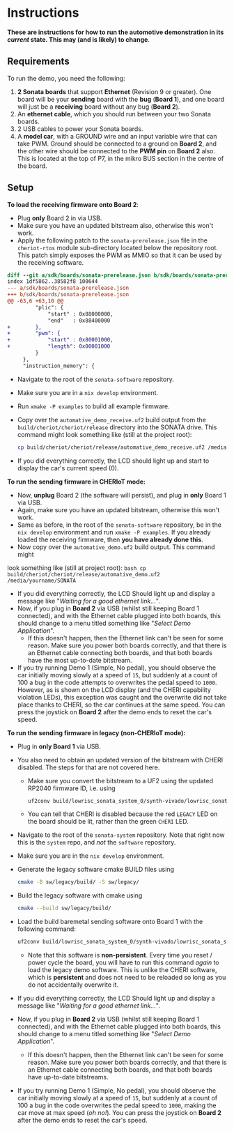 # Instructions
**These are instructions for how to run the automotive demonstration in its 
*current* state. This may (and is likely) to change**.

## Requirements
To run the demo, you need the following:

1. **2 Sonata boards** that support **Ethernet** (Revision 9 or greater). One
board will be your **sending** board with the **bug** (**Board 1**), and one
board will just be a **receiving** board without any bug (**Board 2**).
2. An **ethernet cable**, which you should run between your two Sonata boards.
3. 2 USB cables to power your Sonata boards.
4. A **model car**, with a GROUND wire and an input variable wire that can take
PWM. Ground should be connected to a ground on **Board 2**, and the other wire
should be connected to the **PWM pin** on **Board 2** also. This is located at
the top of P7, in the mikro BUS section in the centre of the board.

## Setup

**To load the receiving firmware onto Board 2**:
 - Plug **only** Board 2 in via USB.
 - Make sure you have an updated bitstream also, otherwise this won't work.
 - Apply the following patch to the `sonata-prerelease.json` file in the 
 `cheriot-rtos` module sub-directory located below the repository root. This
 patch simply exposes the PWM as MMIO so that it can be used by the receiving
 software.
```diff
diff --git a/sdk/boards/sonata-prerelease.json b/sdk/boards/sonata-prerelease.json
index 1df5862..38582f8 100644
--- a/sdk/boards/sonata-prerelease.json
+++ b/sdk/boards/sonata-prerelease.json
@@ -63,6 +63,10 @@
         "plic": {
             "start" : 0x88000000,
             "end"   : 0x88400000
+        },
+        "pwm": {
+            "start" : 0x80001000,
+            "length": 0x00001000
         }
     },
     "instruction_memory": {
```
 - Navigate to the root of the `sonata-software` repository.
 - Make sure you are in a `nix develop` environment.
 - Run `xmake -P examples` to build all example firmware.
 - Copy over the `automative_demo_receive.uf2` build output from the 
 `build/cheriot/cheriot/release` directory into the SONATA drive. This command
 might look something like (still at the project root):
 
    ```bash
    cp build/cheriot/cheriot/release/automative_demo_receive.uf2 /media/yourname/SONATA
    ```
 - If you did everything correctly, the LCD should light up and start to
 display the car's current speed (0).

**To run the sending firmware in CHERIoT mode:**
 - Now, **unplug** Board 2 (the software will persist), and plug in **only** 
 Board 1 via USB.
 - Again, make sure you have an updated bitstream, otherwise this won't work.
 - Same as before, in the root of the `sonata-software` repository, be in the
 `nix develop` environment and run `xmake -P examples`. If you already loaded
 the receiving firmware, then **you have already done this**.
 - Now copy over the `automative_demo.uf2` build output. This command might

 look something like (still at project root):
    ```bash
    cp build/cheriot/cheriot/release/automative_demo.uf2 /media/yourname/SONATA
    ```
 - If you did everything correctly, the LCD Should light up and display a 
 message like "*Waiting for a good ethernet link...*".
 - Now, if you plug in **Board 2** via USB (whilst still keeping Board 1 
 connected), and with the Ethernet cable plugged into both boards, this
 should change to a menu titled something like "*Select Demo Application*".
   - If this doesn't happen, then the Ethernet link can't be seen for some 
   reason. Make sure you power both boards correctly, and that there is
   an Ethernet cable connecting both boards, and that both boards have the
   most up-to-date bitstream.
 - If you try running Demo 1 (Simple, No pedal), you should observe the car
 initially moving slowly at a speed of `15`, but suddenly at a count of 100
 a bug in the code attempts to overwrites the pedal speed to `1000`. 
 However, as is shown on the LCD display (and the CHERI capability violation 
 LEDs), this exception was caught and the overwrite did not take place
 thanks to CHERI, so the car continues at the same speed. You can press the 
 joystick on **Board 2** after the demo ends to reset the car's speed.

**To run the sending firmware in legacy (non-CHERIoT mode):**
 - Plug in **only Board 1** via USB.
 - You also need to obtain an updated version of the bitstream with CHERI
 disabled. The steps for that are not covered here.
   - Make sure you convert the bitstream to a UF2 using the updated RP2040
   firmware ID, i.e. using

     ```bash
     uf2conv build/lowrisc_sonata_system_0/synth-vivado/lowrisc_sonata_system_0.bit -f 0x4240BDE -c
     ```
   - You can tell that CHERI is disabled because the red `LEGACY` LED on
   the board should be lit, rather than the green `CHERI` LED.
 - Navigate to the root of the `sonata-system` repository. Note that right
 now this is the `system` repo, and *not* the `software` repository.
 - Make sure you are in the `nix develop` environment.
 - Generate the legacy software cmake BUILD files using 
 
    ```bash
    cmake -B sw/legacy/build/ -S sw/legacy/
    ```
 - Build the legacy software with cmake using

    ```bash
    cmake --build sw/legacy/build/
    ```
  - Load the build baremetal sending software onto Board 1 with the following command:

    ```bash
    uf2conv build/lowrisc_sonata_system_0/synth-vivado/lowrisc_sonata_system_0.bit -f 0x4240BDE -c
    ```
    - Note that this software is **non-persistent**. Every time you reset / power cycle the board,
    you will have to run this command *again* to load the legacy demo software. This is unlike the
    CHERI software, which is **persistent** and does not need to be reloaded so long as you do
    not accidentally overwrite it.
 - If you did everything correctly, the LCD Should light up and display a 
 message like "*Waiting for a good ethernet link...*".
 - Now, if you plug in **Board 2** via USB (whilst still keeping Board 1 
 connected), and with the Ethernet cable plugged into both boards, this
 should change to a menu titled something like "*Select Demo Application*".
   - If this doesn't happen, then the Ethernet link can't be seen for some 
   reason. Make sure you power both boards correctly, and that there is
   an Ethernet cable connecting both boards, and that both boards have
   up-to-date bitstreams.
 - If you try running Demo 1 (Simple, No pedal), you should observe the car
 initially moving slowly at a speed of `15`, but suddenly at a count of 100
 a bug in the code overwrites the pedal speed to `1000`, making the car 
 move at max speed (*oh no!*). You can press the joystick on **Board 2** 
 after the demo ends to reset the car's speed.

